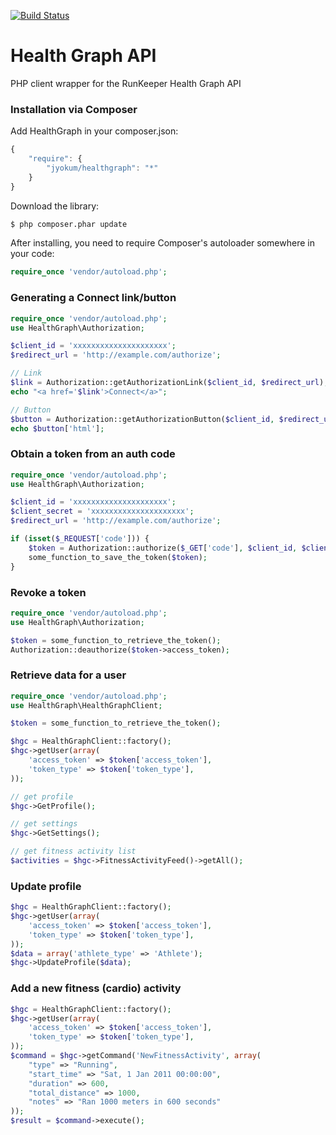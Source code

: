 [![Build Status](https://travis-ci.org/jyokum/healthgraph.png?branch=master)](https://travis-ci.org/jyokum/healthgraph)
# Health Graph API

PHP client wrapper for the RunKeeper Health Graph API

### Installation via Composer

Add HealthGraph in your composer.json:

```js
{
    "require": {
        "jyokum/healthgraph": "*"
    }
}
```

Download the library:

``` bash
$ php composer.phar update
```

After installing, you need to require Composer's autoloader somewhere in your code:

```php
require_once 'vendor/autoload.php';
```

### Generating a Connect link/button

```php
require_once 'vendor/autoload.php';
use HealthGraph\Authorization;

$client_id = 'xxxxxxxxxxxxxxxxxxxxx';
$redirect_url = 'http://example.com/authorize';

// Link
$link = Authorization::getAuthorizationLink($client_id, $redirect_url);
echo "<a href='$link'>Connect</a>";

// Button
$button = Authorization::getAuthorizationButton($client_id, $redirect_url);
echo $button['html'];
```

### Obtain a token from an auth code

```php
require_once 'vendor/autoload.php';
use HealthGraph\Authorization;

$client_id = 'xxxxxxxxxxxxxxxxxxxxx';
$client_secret = 'xxxxxxxxxxxxxxxxxxxxx';
$redirect_url = 'http://example.com/authorize';

if (isset($_REQUEST['code'])) {
    $token = Authorization::authorize($_GET['code'], $client_id, $client_secret, $redirect_url);
    some_function_to_save_the_token($token);
}
```

### Revoke a token

```php
require_once 'vendor/autoload.php';
use HealthGraph\Authorization;

$token = some_function_to_retrieve_the_token();
Authorization::deauthorize($token->access_token);
```

### Retrieve data for a user

```php
require_once 'vendor/autoload.php';
use HealthGraph\HealthGraphClient;

$token = some_function_to_retrieve_the_token();

$hgc = HealthGraphClient::factory();
$hgc->getUser(array(
    'access_token' => $token['access_token'],
    'token_type' => $token['token_type'],
));

// get profile
$hgc->GetProfile();

// get settings
$hgc->GetSettings();

// get fitness activity list
$activities = $hgc->FitnessActivityFeed()->getAll();
```

### Update profile

```php
$hgc = HealthGraphClient::factory();
$hgc->getUser(array(
    'access_token' => $token['access_token'],
    'token_type' => $token['token_type'],
));
$data = array('athlete_type' => 'Athlete');
$hgc->UpdateProfile($data);
```

### Add a new fitness (cardio) activity

```php
$hgc = HealthGraphClient::factory();
$hgc->getUser(array(
    'access_token' => $token['access_token'],
    'token_type' => $token['token_type'],
));
$command = $hgc->getCommand('NewFitnessActivity', array(
    "type" => "Running",
    "start_time" => "Sat, 1 Jan 2011 00:00:00",
    "duration" => 600,
    "total_distance" => 1000,
    "notes" => "Ran 1000 meters in 600 seconds"
));
$result = $command->execute();
```